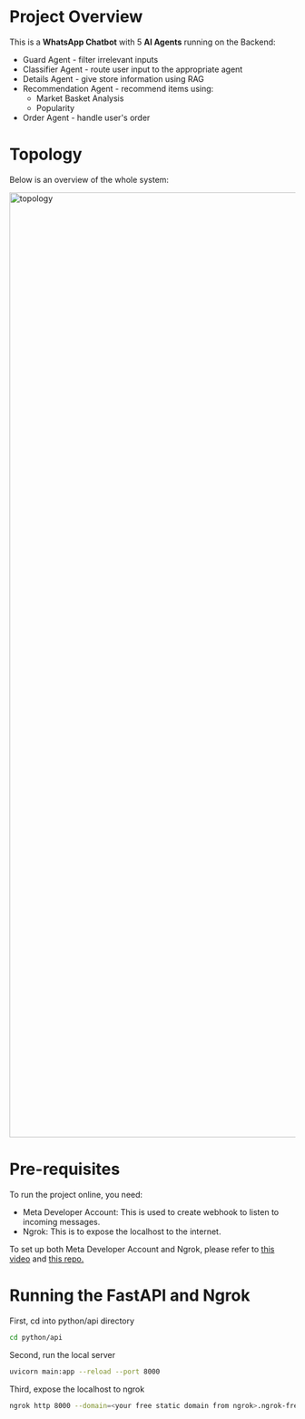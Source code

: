 # Project Overview
This is a **WhatsApp Chatbot** with 5 **AI Agents** running on the Backend:
* Guard Agent - filter irrelevant inputs
* Classifier Agent - route user input to the appropriate agent
* Details Agent - give store information using RAG
* Recommendation Agent - recommend items using:
  * Market Basket Analysis
  * Popularity
* Order Agent - handle user's order


# Topology
Below is an overview of the whole system:

<img width="2827" height="1661" alt="topology" src="https://github.com/user-attachments/assets/5c5e8a71-07a2-472a-82b0-af13b1ca4ce0" />

# Pre-requisites
To run the project online, you need:
* Meta Developer Account: This is used to create webhook to listen to incoming messages.
* Ngrok: This is to expose the localhost to the internet.

To set up both Meta Developer Account and Ngrok, please refer to [this video](https://www.youtube.com/watch?v=3YPeh-3AFmM&t=1230s) and [this repo.](https://github.com/daveebbelaar/python-whatsapp-bot/tree/main)

# Running the FastAPI and Ngrok
First, cd into python/api directory
```bash
cd python/api
```
Second, run the local server
```bash
uvicorn main:app --reload --port 8000
```
Third, expose the localhost to ngrok
```bash
ngrok http 8000 --domain=<your free static domain from ngrok>.ngrok-free.app
```
